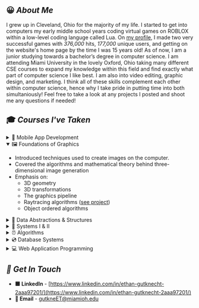 ## 😀 *About Me*
I grew up in Cleveland, Ohio for the majority of my life. I started to get into computers my early middle school years coding virtual games on ROBLOX within a low-level coding languge called Lua. On [my profile](https://www.roblox.com/users/47934004/profile/#!/creations "my profile title"), I made two very successful games with *376,000* hits, *177,000* unique users, and getting on the website's home page by the time I was 15 years old! As of now, I am a junior studying towards a bachelor’s degree in computer science. I am attending Miami University in the lovely Oxford, Ohio taking many different CSE courses to expand my knowledge within this field and find exactly what part of computer science I like best. I am also into video editing, graphic design, and marketing. I think all of these skills complement each other within computer science, hence why I take pride in putting time into both simultaniously! Feel free to take a look at any projects I posted and shoot me any questions if needed!

## 🎓 *Courses I've Taken*
<details>
    <summary>📱  Mobile App Development</summary>

 - Implementation of cross-platform applications for mobile platforms such as iOS and Android. 
 - Programming languages, development environments, debugging, testing, and application design. 
 - Developed applications that: 
     - Provide an effective graphical interface
     - Access internet resources
     - Permanently store data using local databases
     - Access different device hardware
     - Display graphical elements.
</details>
<details open=true>
    <summary>🖼 Foundations of Graphics</summary>

 - Introduced techniques used to create images on the computer.
 - Covered the algorithms and mathematical theory behind three-dimensional image generation
 - Emphasis on:
     - 3D geometry
     - 3D transformations
     - The graphics pipeline
     - Raytracing algorithms ([see project](https://github.com/ethangutknecht/RaytracingProgram))
     - Object ordered algorithms
</details>
<details>
    <summary>💽 Data Abstractions & Structures</summary>

 - Learned about abstract data types and their implementation as data structures using object-oriented programming. 
 - Use of object-oriented principles in the selection and analysis of various ADT implementations. 
 - Sequential and linked storage representations: lists, stacks, queues, and tables. 
 - Nonlinear data structures: trees and graphs. 
 - Recursion, sorting, searching, and algorithm complexity.
</details>
<details>
    <summary>🔐 Systems I & II</summary>

 - This course introduced operating systems concepts and using them as a resource manager. 
 - The principles for the design and implementation of operating systems. 
 - Process scheduling and deadlock prevention. 
 - Memory management, virtual memory, paging, segmentation, and interrupt processing.  
 - Device management, I/O systems, and I/O processing. Concurrency and multithreading. 
 - Virtualization and cloud services. Security and protection.
</details>
<details>
    <summary>⏰ Algorithms</summary>

 - Time is money!
 - This class designed, analyzed, and implementated algorithms and data structures. 
 - Dynamic programming, brute force algorithms, divide and conquer algorithms.
 - Greedy algorithms, graph algorithms, red-black trees, string matching and computational geometry.
</details>
<details>
    <summary>💿 Database Systems</summary>

 - Re-discussed the overview of database management, database system architecture, database modeling principles, and logical database design.
 - The relational database model, relational integrity constraints, and relational algebra. 
 - Relational commercial database management systems and languages.
 - Interactive database processing, view processing, and database application programming.
 - Database integrity, relational database design by normalization, and file structures for database systems.
</details>
<details>
    <summary>💻 Web Application Programming</summary>
    
 - An introduction to the software, concepts, and methodologies necessary to design and implement web applications. 
 - Designed and construct web applications utilizing remote servers on multiple platforms. 
</details>

## *🔗 Get In Touch*
 - **🟦 LinkedIn** - [https://www.linkedin.com/in/ethan-gutknecht-2aaa97201/](https://www.linkedin.com/in/ethan-gutknecht-2aaa97201/)
 - **📧 Email** - gutkneET@miamioh.edu

